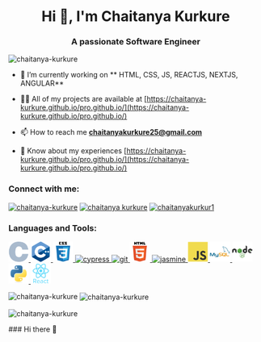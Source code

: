 <h1 align="center">Hi 👋, I'm Chaitanya Kurkure</h1>
<h3 align="center">A passionate Software Engineer</h3>

<p align="left"> <img src="https://komarev.com/ghpvc/?username=chaitanya-kurkure&label=Profile%20views&color=0e75b6&style=flat" alt="chaitanya-kurkure" /> </p>

- 🌱 I’m currently working on ** HTML, CSS, JS, REACTJS, NEXTJS, ANGULAR**

- 👨‍💻 All of my projects are available at [https://chaitanya-kurkure.github.io/pro.github.io/](https://chaitanya-kurkure.github.io/pro.github.io/)

- 📫 How to reach me **chaitanyakurkure25@gmail.com**

- 📄 Know about my experiences [https://chaitanya-kurkure.github.io/pro.github.io/](https://chaitanya-kurkure.github.io/pro.github.io/)

<h3 align="left">Connect with me:</h3>
<p align="left">
<a href="https://linkedin.com/in/chaitanya-kurkure" target="blank"><img align="center" src="https://raw.githubusercontent.com/rahuldkjain/github-profile-readme-generator/master/src/images/icons/Social/linked-in-alt.svg" alt="chaitanya-kurkure" height="30" width="40" /></a>
<a href="https://fb.com/chaitanya kurkure" target="blank"><img align="center" src="https://raw.githubusercontent.com/rahuldkjain/github-profile-readme-generator/master/src/images/icons/Social/facebook.svg" alt="chaitanya kurkure" height="30" width="40" /></a>
<a href="https://www.hackerrank.com/chaitanyakurkur1" target="blank"><img align="center" src="https://raw.githubusercontent.com/rahuldkjain/github-profile-readme-generator/master/src/images/icons/Social/hackerrank.svg" alt="chaitanyakurkur1" height="30" width="40" /></a>
</p>

<h3 align="left">Languages and Tools:</h3>
<p align="left"> <a href="https://www.cprogramming.com/" target="_blank" rel="noreferrer"> <img src="https://raw.githubusercontent.com/devicons/devicon/master/icons/c/c-original.svg" alt="c" width="40" height="40"/> </a> <a href="https://www.w3schools.com/cpp/" target="_blank" rel="noreferrer"> <img src="https://raw.githubusercontent.com/devicons/devicon/master/icons/cplusplus/cplusplus-original.svg" alt="cplusplus" width="40" height="40"/> </a> <a href="https://www.w3schools.com/css/" target="_blank" rel="noreferrer"> <img src="https://raw.githubusercontent.com/devicons/devicon/master/icons/css3/css3-original-wordmark.svg" alt="css3" width="40" height="40"/> </a> <a href="https://www.cypress.io" target="_blank" rel="noreferrer"> <img src="https://raw.githubusercontent.com/simple-icons/simple-icons/6e46ec1fc23b60c8fd0d2f2ff46db82e16dbd75f/icons/cypress.svg" alt="cypress" width="40" height="40"/> </a> <a href="https://git-scm.com/" target="_blank" rel="noreferrer"> <img src="https://www.vectorlogo.zone/logos/git-scm/git-scm-icon.svg" alt="git" width="40" height="40"/> </a> <a href="https://www.w3.org/html/" target="_blank" rel="noreferrer"> <img src="https://raw.githubusercontent.com/devicons/devicon/master/icons/html5/html5-original-wordmark.svg" alt="html5" width="40" height="40"/> </a> <a href="https://jasmine.github.io/" target="_blank" rel="noreferrer"> <img src="https://www.vectorlogo.zone/logos/jasmine/jasmine-icon.svg" alt="jasmine" width="40" height="40"/> </a> <a href="https://developer.mozilla.org/en-US/docs/Web/JavaScript" target="_blank" rel="noreferrer"> <img src="https://raw.githubusercontent.com/devicons/devicon/master/icons/javascript/javascript-original.svg" alt="javascript" width="40" height="40"/> </a> <a href="https://www.mysql.com/" target="_blank" rel="noreferrer"> <img src="https://raw.githubusercontent.com/devicons/devicon/master/icons/mysql/mysql-original-wordmark.svg" alt="mysql" width="40" height="40"/> </a> <a href="https://nodejs.org" target="_blank" rel="noreferrer"> <img src="https://raw.githubusercontent.com/devicons/devicon/master/icons/nodejs/nodejs-original-wordmark.svg" alt="nodejs" width="40" height="40"/> </a> <a href="https://www.python.org" target="_blank" rel="noreferrer"> <img src="https://raw.githubusercontent.com/devicons/devicon/master/icons/python/python-original.svg" alt="python" width="40" height="40"/> </a> <a href="https://reactjs.org/" target="_blank" rel="noreferrer"> <img src="https://raw.githubusercontent.com/devicons/devicon/master/icons/react/react-original-wordmark.svg" alt="react" width="40" height="40"/> </a>  </p>

<p><img align="left" src="https://github-readme-stats.vercel.app/api/top-langs?username=chaitanya-kurkure&show_icons=true&locale=en&layout=compact" alt="chaitanya-kurkure" /></p>

<p>&nbsp;<img align="center" src="https://github-readme-stats.vercel.app/api?username=chaitanya-kurkure&show_icons=true&locale=en" alt="chaitanya-kurkure" /></p>

<p><img align="center" src="https://github-readme-streak-stats.herokuapp.com/?user=chaitanya-kurkure&" alt="chaitanya-kurkure" /></p>
### Hi there 👋

<!--
**chaitanya-kurkure/chaitanya-kurkure** is a ✨ _special_ ✨ repository because its `README.md` (this file) appears on your GitHub profile.

Here are some ideas to get you started:

- 🔭 I’m currently working on ...
- 🌱 I’m currently learning ...
- 👯 I’m looking to collaborate on ...
- 🤔 I’m looking for help with ...
- 💬 Ask me about ...
- 📫 How to reach me: ...
- 😄 Pronouns: ...
- ⚡ Fun fact: ...
-->
